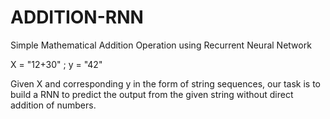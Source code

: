 # ADDITION-RNN
Simple Mathematical Addition Operation using Recurrent Neural Network

X = "12+30" ; y = "42"

Given X and corresponding y in the form of string sequences, our task is to build a RNN to predict the output from the given string without direct addition of numbers.

